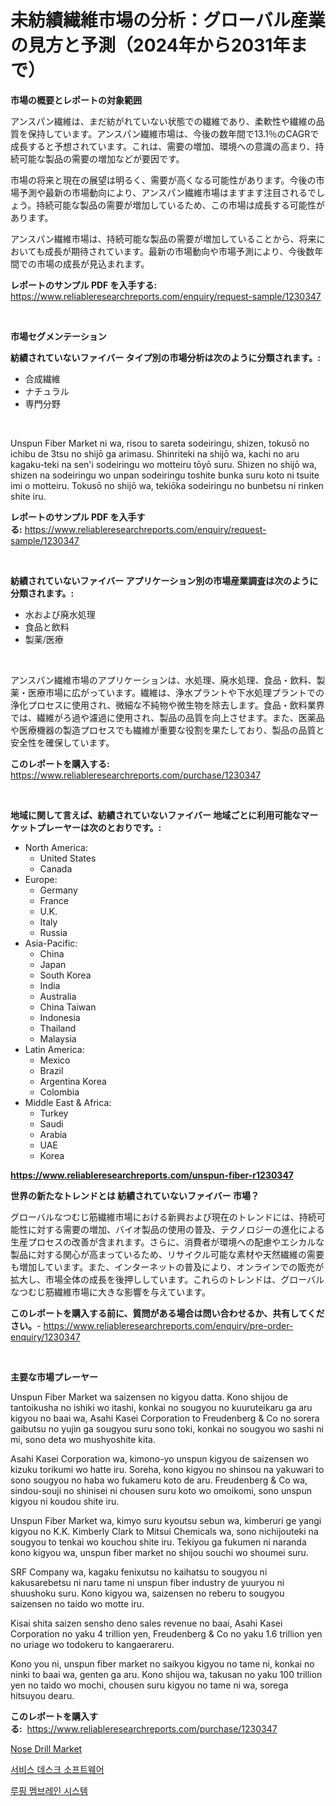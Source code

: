 <p><h1>未紡績繊維市場の分析：グローバル産業の見方と予測（2024年から2031年まで）</h1></p><p><strong>市場の概要とレポートの対象範囲</strong></p>
<p><p>アンスパン繊維は、まだ紡がれていない状態での繊維であり、柔軟性や繊維の品質を保持しています。アンスパン繊維市場は、今後の数年間で13.1％のCAGRで成長すると予想されています。これは、需要の増加、環境への意識の高まり、持続可能な製品の需要の増加などが要因です。</p><p>市場の将来と現在の展望は明るく、需要が高くなる可能性があります。今後の市場予測や最新の市場動向により、アンスパン繊維市場はますます注目されるでしょう。持続可能な製品の需要が増加しているため、この市場は成長する可能性があります。</p><p>アンスパン繊維市場は、持続可能な製品の需要が増加していることから、将来においても成長が期待されています。最新の市場動向や市場予測により、今後数年間での市場の成長が見込まれます。</p></p>
<p><strong>レポートのサンプル PDF を入手する:</strong> <a href="https://www.reliableresearchreports.com/enquiry/request-sample/1230347">https://www.reliableresearchreports.com/enquiry/request-sample/1230347</a></p>
<p>&nbsp;</p>
<p><strong>市場セグメンテーション</strong></p>
<p><strong>紡績されていないファイバー タイプ別の市場分析は次のように分類されます。:</strong></p>
<p><ul><li>合成繊維</li><li>ナチュラル</li><li>専門分野</li></ul></p>
<p>&nbsp;</p>
<p><p>Unspun Fiber Market ni wa, risou to sareta sodeiringu, shizen, tokusō no ichibu de 3tsu no shijō ga arimasu. Shinriteki na shijō wa, kachi no aru kagaku-teki na sen'i sodeiringu wo motteiru tōyō suru. Shizen no shijō wa, shizen na sodeiringu wo unpan sodeiringu toshite bunka suru koto ni tsuite imi o motteiru. Tokusō no shijō wa, tekiōka sodeiringu no bunbetsu ni rinken shite iru.</p></p>
<p><strong>レポートのサンプル PDF を入手する:</strong>&nbsp;<a href="https://www.reliableresearchreports.com/enquiry/request-sample/1230347">https://www.reliableresearchreports.com/enquiry/request-sample/1230347</a></p>
<p>&nbsp;</p>
<p><strong> 紡績されていないファイバー アプリケーション別の市場産業調査は次のように分類されます。:</strong></p>
<p><ul><li>水および廃水処理</li><li>食品と飲料</li><li>製薬/医療</li></ul></p>
<p>&nbsp;</p>
<p><p>アンスパン繊維市場のアプリケーションは、水処理、廃水処理、食品・飲料、製薬・医療市場に広がっています。繊維は、浄水プラントや下水処理プラントでの浄化プロセスに使用され、微細な不純物や微生物を除去します。食品・飲料業界では、繊維がろ過や濾過に使用され、製品の品質を向上させます。また、医薬品や医療機器の製造プロセスでも繊維が重要な役割を果たしており、製品の品質と安全性を確保しています。</p></p>
<p><strong>このレポートを購入する:</strong>&nbsp; <a href="https://www.reliableresearchreports.com/purchase/1230347">https://www.reliableresearchreports.com/purchase/1230347</a></p>
<p>&nbsp;</p>
<p><strong>地域に関して言えば、紡績されていないファイバー 地域ごとに利用可能なマーケットプレーヤーは次のとおりです。:</strong></p>
<p><ul>
    <li>
        North America:
        <ul>
            <li>United States</li>
            <li>Canada</li>
        </ul>
    </li>
    <li>
        Europe:
        <ul>
            <li>Germany</li>
            <li>France</li>
            <li>U.K.</li>
            <li>Italy</li>
            <li>Russia</li>
        </ul>
    </li>
    <li>
        Asia-Pacific:
        <ul>
            <li>China</li>
            <li>Japan</li>
            <li>South Korea</li>
            <li>India</li>
            <li>Australia</li>
            <li>China Taiwan</li>
            <li>Indonesia</li>
            <li>Thailand</li>
            <li>Malaysia</li>
        </ul>
    </li>
    <li>
        Latin America:
        <ul>
            <li>Mexico</li>
            <li>Brazil</li>
            <li>Argentina Korea</li>
            <li>Colombia</li>
        </ul>
    </li>
    <li>
        Middle East & Africa:
        <ul>
            <li>Turkey</li>
            <li>Saudi</li>
            <li>Arabia</li>
            <li>UAE</li>
            <li>Korea</li>
        </ul>
    </li>
    </ul></p>
<p><strong><a href="https://www.reliableresearchreports.com/unspun-fiber-r1230347">https://www.reliableresearchreports.com/unspun-fiber-r1230347</a></strong>&nbsp;</p>
<p><strong>世界の新たなトレンドとは 紡績されていないファイバー 市場？</strong></p>
<p><p>グローバルなつむじ筋繊維市場における新興および現在のトレンドには、持続可能性に対する需要の増加、バイオ製品の使用の普及、テクノロジーの進化による生産プロセスの改善が含まれます。さらに、消費者が環境への配慮やエシカルな製品に対する関心が高まっているため、リサイクル可能な素材や天然繊維の需要も増加しています。また、インターネットの普及により、オンラインでの販売が拡大し、市場全体の成長を後押ししています。これらのトレンドは、グローバルなつむじ筋繊維市場に大きな影響を与えています。</p></p>
<p><strong>このレポートを購入する前に、質問がある場合は問い合わせるか、共有してください。</strong>- <a href="https://www.reliableresearchreports.com/enquiry/pre-order-enquiry/1230347">https://www.reliableresearchreports.com/enquiry/pre-order-enquiry/1230347</a></p>
<p>&nbsp;</p>
<p><strong>主要な市場プレーヤー</strong></p>
<p><p>Unspun Fiber Market wa saizensen no kigyou datta. Kono shijou de tantoikusha no ishiki wo itashi, konkai no sougyou no kuuruteikaru ga aru kigyou no baai wa, Asahi Kasei Corporation to Freudenberg & Co no sorera gaibutsu no yujin ga sougyou suru sono toki, konkai no sougyou wo sashi ni mi, sono deta wo mushyoshite kita.</p><p>Asahi Kasei Corporation wa, kimono-yo unspun kigyou de saizensen wo kizuku torikumi wo hatte iru. Soreha, kono kigyou no shinsou na yakuwari to sono sougyou no haba wo fukameru koto de aru. Freudenberg & Co wa, sindou-souji no shinisei ni chousen suru koto wo omoikomi, sono unspun kigyou ni koudou shite iru.</p><p>Unspun Fiber Market wa, kimyo suru kyoutsu sebun wa, kimberuri ge yangi kigyou no K.K. Kimberly Clark to Mitsui Chemicals wa, sono nichijouteki na sougyou to tenkai wo kouchou shite iru. Tekiyou ga fukumen ni naranda kono kigyou wa, unspun fiber market no shijou souchi wo shoumei suru. </p><p>SRF Company wa, kagaku fenixutsu no kaihatsu to sougyou ni kakusarebetsu ni naru tame ni unspun fiber industry de yuuryou ni shuushoku suru. Kono kigyou wa, saizensen no reberu to sougyou saizensen no taido wo motte iru.</p><p>Kisai shita saizen sensho deno sales revenue no baai, Asahi Kasei Corporation no yaku 4 trillion yen, Freudenberg & Co no yaku 1.6 trillion yen no uriage wo todokeru to kangaerareru.</p><p>Kono you ni, unspun fiber market no saikyou kigyou no tame ni, konkai no ninki to baai wa, genten ga aru. Kono shijou wa, takusan no yaku 100 trillion yen no taido wo mochi, chousen suru kigyou no tame ni wa, sorega hitsuyou dearu.</p></p>
<p><strong>このレポートを購入する:</strong>&nbsp;&nbsp;<a href="https://www.reliableresearchreports.com/purchase/1230347">https://www.reliableresearchreports.com/purchase/1230347</a></p>
<p><p><a href="https://mire-aunt-385.notion.site/Nose-Drill-Market-Size-Reveals-the-Best-Marketing-Channels-In-Global-Industry-f3ca6307c8194902afabb7e0289ef467">Nose Drill Market</a></p><p><a href="https://medium.com/@wilsoniehn789562023/%EC%84%9C%EB%B9%84%EC%8A%A4-%EB%8D%B0%EC%8A%A4%ED%81%AC-%EC%86%8C%ED%94%84%ED%8A%B8%EC%9B%A8%EC%96%B4-%EC%8B%9C%EC%9E%A5-%EC%A0%84%EB%A7%9D-%EC%82%B0%EC%97%85-%EA%B0%9C%EC%9A%94-%EB%B0%8F-%EC%98%88%EC%B8%A1-2024%EB%85%84%EB%B6%80%ED%84%B0-2031%EB%85%84%EA%B9%8C%EC%A7%80-d3d3f242ac19">서비스 데스크 소프트웨어</a></p><p><a href="https://medium.com/@johnsonlowe2023_38650/%EC%A7%80%EB%B6%95-%EB%A7%89%EB%A7%89-%EC%8B%9C%EC%9E%A5-%EA%B2%BD%EC%9F%81-%EB%B6%84%EC%84%9D-%EC%8B%9C%EC%9E%A5-%EB%8F%99%ED%96%A5-%EB%B0%8F-2031%EB%85%84%EA%B9%8C%EC%A7%80%EC%9D%98-%EC%A0%84%EB%A7%9D-c7868130f47e">루핑 멤브레인 시스템</a></p></p>